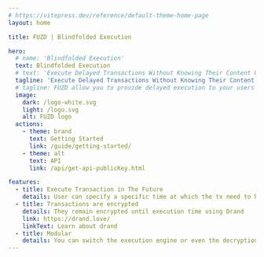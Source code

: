 ```yaml
---
# https://vitepress.dev/reference/default-theme-home-page
layout: home

title: FUZD | Blindfolded Execution

hero:
  # name: 'Blindfolded Execution'
  text: Blindfolded Execution
  # text: 'Execute Delayed Transactions Without Knowing Their Content Until Execution Time'
  tagline: 'Execute Delayed Transactions Without Knowing Their Content Until Execution Time'
  # tagline: FUZD allow you to provide delayed execution to your users / players. It does that without you being able to see the data to be executed until it is time to execute.
  image:
    dark: /logo-white.svg
    light: /logo.svg
    alt: FUZD logo
  actions:
    - theme: brand
      text: Getting Started
      link: /guide/getting-started/
    - theme: alt
      text: API
      link: /api/get-api-publicKey.html

features:
  - title: Execute Transaction in The Future
    details: User can specify a specific time at which the tx need to be executed
  - title: Transactions are encrypted
    details: They remain encrypted until execution time using Drand
    link: https://drand.love/
    linkText: Learn about drand
  - title: Modular
    details: You can switch the execution engine or even the decryption system. Support any chain. Currently Starknet and EVM.
---
```

